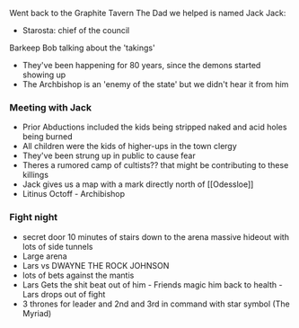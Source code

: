 Went back to the Graphite Tavern 
The Dad we helped is named Jack 
Jack: 
- Starosta: chief of the council

Barkeep Bob talking about the 'takings'
 - They've been happening for 80 years, since the demons started showing up
 - The Archbishop is an 'enemy of the state' but we didn't hear it from him 

### Meeting with Jack 

- Prior Abductions included the kids being stripped naked and acid holes being burned 
- All children were the kids of higher-ups in the town clergy 
- They've been strung up in public to cause fear 
- Theres a rumored camp of cultists?? that might be contributing to these killings
- Jack gives us a map with a mark directly north of [[Odessloe]] 
- Litinus Octoff - Archibishop

### Fight night 
-  secret door 10 minutes of stairs down to the arena massive hideout with lots of side tunnels
- Large arena 
- Lars vs DWAYNE THE ROCK JOHNSON
- lots of bets against the mantis 
- Lars Gets the shit beat out of him - Friends magic him back to health - Lars drops out of fight 
- 3 thrones for leader and 2nd and 3rd in command with star symbol (The Myriad)
